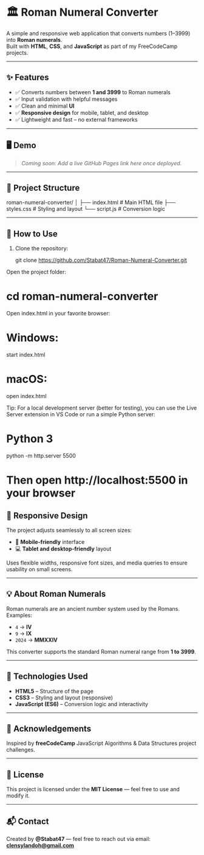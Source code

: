# 🏛️ Roman Numeral Converter

A simple and responsive web application that converts numbers (1–3999) into **Roman numerals**.  
Built with **HTML**, **CSS**, and **JavaScript** as part of my FreeCodeCamp projects.

---

## ✨ Features
- ✅ Converts numbers between **1 and 3999** to Roman numerals  
- ✅ Input validation with helpful messages  
- ✅ Clean and minimal **UI**  
- ✅ **Responsive design** for mobile, tablet, and desktop  
- ✅ Lightweight and fast – no external frameworks

---

## 🖥️ Demo
> _Coming soon: Add a live GitHub Pages link here once deployed._

---

## 📂 Project Structure
roman-numeral-converter/
│
├── index.html # Main HTML file
├── styles.css # Styling and layout
└── script.js # Conversion logic


---

## 🚀 How to Use

1. Clone the repository:
   
   git clone https://github.com/Stabat47/Roman-Numeral-Converter.git

Open the project folder:

# cd roman-numeral-converter


Open index.html in your favorite browser:

# Windows:

start index.html


# macOS:

open index.html


Tip: For a local development server (better for testing), you can use the Live Server extension in VS Code or run a simple Python server:

# Python 3
python -m http.server 5500
# Then open http://localhost:5500 in your browser


## 📱 Responsive Design

The project adjusts seamlessly to all screen sizes:

- 📱 **Mobile-friendly** interface  
- 💻 **Tablet and desktop-friendly** layout

Uses flexible widths, responsive font sizes, and media queries to ensure usability on small screens.

---

## 💡 About Roman Numerals

Roman numerals are an ancient number system used by the Romans. Examples:

- `4` → **IV**  
- `9` → **IX**  
- `2024` → **MMXXIV**

This converter supports the standard Roman numeral range from **1 to 3999**.

---

## 🔧 Technologies Used

- **HTML5** – Structure of the page  
- **CSS3** – Styling and layout (responsive)  
- **JavaScript (ES6)** – Conversion logic and interactivity

---

## 🙌 Acknowledgements

Inspired by **freeCodeCamp** JavaScript Algorithms & Data Structures project challenges.

---

## 📜 License

This project is licensed under the **MIT License** — feel free to use and modify it.

---

## 📬 Contact

Created by **@Stabat47** — feel free to reach out via email: **clensylandoh@gmail.com**
